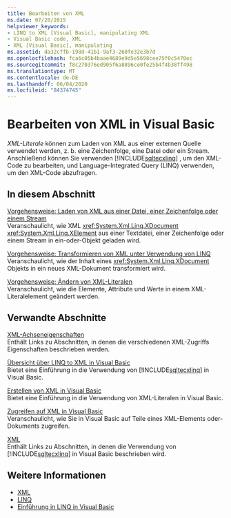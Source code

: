 ```yaml
---
title: Bearbeiten von XML
ms.date: 07/20/2015
helpviewer_keywords:
- LINQ to XML [Visual Basic], manipulating XML
- Visual Basic code, XML
- XML [Visual Basic], manipulating
ms.assetid: da32cffb-198d-41b1-9af3-260fe32e3b7d
ms.openlocfilehash: fca6c05b4baae4689e9d5e5698cee75f0c5470ec
ms.sourcegitcommit: f8c270376ed905f6a8896ce0fe25b4f4b38ff498
ms.translationtype: MT
ms.contentlocale: de-DE
ms.lasthandoff: 06/04/2020
ms.locfileid: "84374745"
---
```

# <a name="manipulating-xml-in-visual-basic"></a>Bearbeiten von XML in Visual Basic
*XML-Literale* können zum Laden von XML aus einer externen Quelle verwendet werden, z. b. eine Zeichenfolge, eine Datei oder ein Stream. Anschließend können Sie verwenden [!INCLUDE[sqltecxlinq](~/includes/sqltecxlinq-md.md)] , um den XML-Code zu bearbeiten, und Language-Integrated Query (LINQ) verwenden, um den XML-Code abzufragen.  
  
## <a name="in-this-section"></a>In diesem Abschnitt  
 [Vorgehensweise: Laden von XML aus einer Datei, einer Zeichenfolge oder einem Stream](how-to-load-xml-from-a-file-string-or-stream.md)  
 Veranschaulicht, wie XML <xref:System.Xml.Linq.XDocument> <xref:System.Xml.Linq.XElement> aus einer Textdatei, einer Zeichenfolge oder einem Stream in ein-oder-Objekt geladen wird.  
  
 [Vorgehensweise: Transformieren von XML unter Verwendung von LINQ](how-to-transform-xml-by-using-linq.md)  
 Veranschaulicht, wie der Inhalt eines <xref:System.Xml.Linq.XDocument> Objekts in ein neues XML-Dokument transformiert wird.  
  
 [Vorgehensweise: Ändern von XML-Literalen](how-to-modify-xml-literals.md)  
 Veranschaulicht, wie die Elemente, Attribute und Werte in einem XML-Literalelement geändert werden.  
  
## <a name="related-sections"></a>Verwandte Abschnitte  
 [XML-Achseneigenschaften](../../../language-reference/xml-axis/index.md)  
 Enthält Links zu Abschnitten, in denen die verschiedenen XML-Zugriffs Eigenschaften beschrieben werden.  
  
 [Übersicht über LINQ to XML in Visual Basic](overview-of-linq-to-xml.md)  
 Bietet eine Einführung in die Verwendung von [!INCLUDE[sqltecxlinq](~/includes/sqltecxlinq-md.md)] in Visual Basic.  
  
 [Erstellen von XML in Visual Basic](creating-xml.md)  
 Bietet eine Einführung in die Verwendung von XML-Literalen in Visual Basic.  
  
 [Zugreifen auf XML in Visual Basic](accessing-xml.md)  
 Veranschaulicht, wie Sie in Visual Basic auf Teile eines XML-Elements oder-Dokuments zugreifen.  
  
 [XML](index.md)  
 Enthält Links zu Abschnitten, in denen die Verwendung von [!INCLUDE[sqltecxlinq](~/includes/sqltecxlinq-md.md)] in Visual Basic beschrieben wird.  
  
## <a name="see-also"></a>Weitere Informationen

- [XML](index.md)
- [LINQ](../linq/index.md)
- [Einführung in LINQ in Visual Basic](../linq/introduction-to-linq.md)
